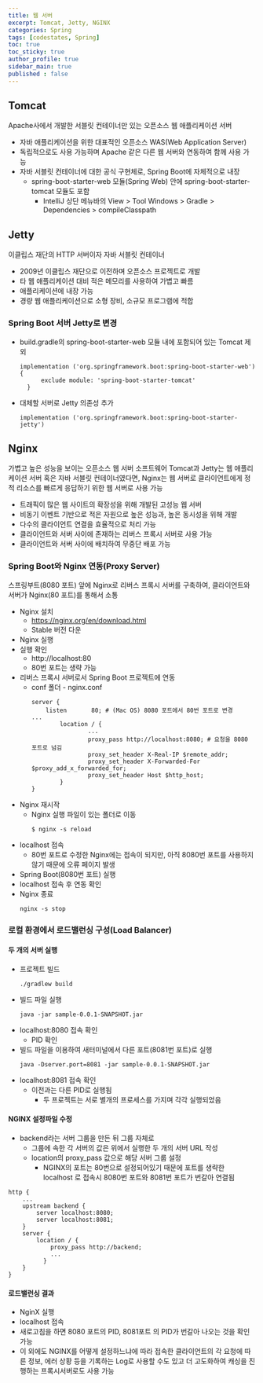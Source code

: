 ```yaml
---
title: 웹 서버
excerpt: Tomcat, Jetty, NGINX
categories: Spring
tags: [codestates, Spring]
toc: true
toc_sticky: true
author_profile: true
sidebar_main: true
published : false
---
```


## Tomcat
Apache사에서 개발한 서블릿 컨테이너만 있는 오픈소스 웹 애플리케이션 서버
- 자바 애플리케이션을 위한 대표적인 오픈소스 WAS(Web Application Server)
- 독립적으로도 사용 가능하며 Apache 같은 다른 웹 서버와 연동하여 함께 사용 가능
- 자바 서블릿 컨테이너에 대한 공식 구현체로, Spring Boot에 자체적으로 내장
  - spring-boot-starter-web 모듈(Spring Web) 안에 spring-boot-starter-tomcat 모듈도 포함 
    - IntelliJ 상단 메뉴바의 View > Tool Windows > Gradle > Dependencies > compileClasspath

## Jetty
이클립스 재단의 HTTP 서버이자 자바 서블릿 컨테이너 
- 2009년 이클립스 재단으로 이전하며 오픈소스 프로젝트로 개발
- 타 웹 애플리케이션 대비 적은 메모리를 사용하여 가볍고 빠름
- 애플리케이션에 내장 가능
- 경량 웹 애플리케이션으로 소형 장비, 소규모 프로그램에 적합

### Spring Boot 서버 Jetty로 변경
- build.gradle의 spring-boot-starter-web 모듈 내에 포함되어 있는 Tomcat 제외
  ```
  implementation ('org.springframework.boot:spring-boot-starter-web') {
		exclude module: 'spring-boot-starter-tomcat'
	}
  ```
- 대체할 서버로 Jetty 의존성 추가
  ```
  implementation ('org.springframework.boot:spring-boot-starter-jetty')
  ```

## Nginx
가볍고 높은 성능을 보이는 오픈소스 웹 서버 소프트웨어
Tomcat과 Jetty는 웹 애플리케이션 서버 혹은 자바 서블릿 컨테이너였다면, Nginx는 웹 서버로 클라이언트에게 정적 리소스를 빠르게 응답하기 위한 웹 서버로 사용 가능
- 트래픽이 많은 웹 사이트의 확장성을 위해 개발된 고성능 웹 서버
- 비동기 이벤트 기반으로 적은 자원으로 높은 성능과, 높은 동시성을 위해 개발
- 다수의 클라이언트 연결을 효율적으로 처리 가능
- 클라이언트와 서버 사이에 존재하는 리버스 프록시 서버로 사용 가능
- 클라이언트와 서버 사이에 배치하여 무중단 배포 가능

### Spring Boot와 Nginx 연동(Proxy Server)
스프링부트(8080 포트) 앞에 Nginx로 리버스 프록시 서버를 구축하여, 클라이언트와 서버가 Nginx(80 포트)를 통해서 소통
- Nginx 설치
  - https://nginx.org/en/download.html
  - Stable 버전 다운
- Nginx 실행
- 실행 확인
  -  http://localhost:80 
    - 80번 포트는 생략 가능
- 리버스 프록시 서버로서 Spring Boot 프로젝트에 연동
  - conf 폴더 - nginx.conf 
    ```
    server {
		listen       80; # (Mac OS) 8080 포트에서 80번 포트로 변경
    ...
            location / {
                    ...
                    proxy_pass http://localhost:8080; # 요청을 8080 포트로 넘김
                    proxy_set_header X-Real-IP $remote_addr;
                    proxy_set_header X-Forwarded-For $proxy_add_x_forwarded_for;
                    proxy_set_header Host $http_host;
            }
    }
    ```
- Nginx 재시작
  - Nginx 실행 파일이 있는 폴더로 이동
    ```
    $ nginx -s reload
    ```
- localhost 접속
  - 80번 포트로 수정한 Nginx에는 접속이 되지만, 아직 8080번 포트를 사용하지 않기 때문에 오류 페이지 발생
- Spring Boot(8080번 포트) 실행
- localhost 접속 후 연동 확인
- Nginx 종료
  ```
  nginx -s stop
  ```

### 로컬 환경에서 로드밸런싱 구성(Load Balancer)
#### 두 개의 서버 실행
- 프로젝트 빌드
  ```
  ./gradlew build
  ```
- 빌드 파일 실행
  ```
  java -jar sample-0.0.1-SNAPSHOT.jar
  ```
- localhost:8080 접속 확인
  - PID 확인
- 빌드 파일을 이용하여 새터미널에서 다른 포트(8081번 포트)로 실행 
  ```
  java -Dserver.port=8081 -jar sample-0.0.1-SNAPSHOT.jar
  ```
- localhost:8081 접속 확인
  - 이전과는 다른 PID로 실행됨
    - 두 프로젝트는 서로 별개의 프로세스를 가지며 각각 실행되었음

#### NGINX 설정파일 수정
- backend라는 서버 그룹을 만든 뒤 그룹 자체로 
  - 그룹에 속한 각 서버의 값은 위에서 실행한 두 개의 서버 URL 작성
  - location의 proxy_pass 값으로 해당 서버 그룹 설정
    - NGINX의 포트는 80번으로 설정되어있기 때문에 포트를 생략한 localhost 로 접속시 8080번 포트와 8081번 포트가 번갈아 연결됨
```
http {
    ...
	upstream backend {
		server localhost:8080;
		server localhost:8081;
	}
    server {
        location / {
            proxy_pass http://backend;
            ...
	      }
    }
}
```

#### 로드밸런싱 결과
- NginX 실행
- localhost 접속
- 새로고침을 하면 8080 포트의 PID, 8081포트 의 PID가 번갈아 나오는 것을 확인 가능
- 이 외에도 NGINX를 어떻게 설정하느냐에 따라 접속한 클라이언트의 각 요청에 따른 정보, 에러 상황 등을 기록하는 Log로 사용할 수도 있고 더 고도화하여 캐싱을 진행하는 프록시서버로도 사용 가능